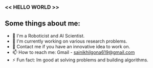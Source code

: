 ### << HELLO WORLD >>

## Some things about me:

- 🔭 I'm a Roboticist and AI Scientist.
- 🌱 I'm currently working on various research problems.
- 💬 Contact me if you have an innovative idea to work on.
- 📫 How to reach me: Gmail - sainikhilgona619@gmail.com
- ⚡ Fun fact: Im good at solving problems and building algorithms.


